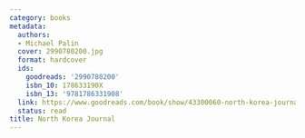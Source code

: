 ```yaml
---
category: books
metadata:
  authors:
  - Michael Palin
  cover: 2990780200.jpg
  format: hardcover
  ids:
    goodreads: '2990780200'
    isbn_10: 178633190X
    isbn_13: '9781786331908'
  link: https://www.goodreads.com/book/show/43300060-north-korea-journal
  status: read
title: North Korea Journal
---
```

